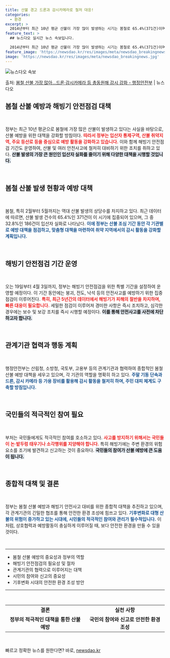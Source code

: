 ```yaml
---
title: 산불 경고 드론과 감시카메라로 철저 대응!
categories:
  - 환경
excerpt: >
  2014년부터 최근 10년 평균 산불이 가장 많이 발생하는 시기는 봄철로 65.4%(371건)이며, 발생 원…
feature_text: >
  ## 뉴스다오 실시간 뉴스 속보입니다.

  2014년부터 최근 10년 평균 산불이 가장 많이 발생하는 시기는 봄철로 65.4%(371건)이며, 발생 원…
feature_image: 'https://newsdao.kr/res/images/meta/newsdao_breakingnews.jpg'
image: 'https://newsdao.kr/res/images/meta/newsdao_breakingnews.jpg'
---
```


![뉴스다오 속보](https://newsdao.kr/res/images/meta/newsdao_breakingnews.jpg)

<p>출처: <a href="https://newsdao.kr/3163" rel="dofollow">봄철 산불 가장 많아…드론·감시카메라 등 총동원해 감시 강화 - 행정안전부</a> | 뉴스다오</p>

<h2 data-ke-size="size26">봄철 산불 예방과 해빙기 안전점검 대책</h2>
<p data-ke-size="size16">&nbsp;</p>
정부는 최근 10년 평균으로 봄철에 가장 많은 산불이 발생하고 있다는 사실을 바탕으로, 산불 예방을 위한 대책을 강화할 방침이다. <b><span style="color: #ee2323;">따라서 정부는 입산자 통제구역, 산불 취약지역, 주요 등산로 등을 중심으로 예방 활동을 강화하고 있습니다.</span></b> 이와 함께 해빙기 안전점검 기간도 운영하여, 산불 및 여러 안전사고에 철저히 대비하기 위한 조치를 취하고 있다. <b><span style="background-color: #21538527;">산불 발생의 가장 큰 원인인 입산자 실화를 줄이기 위해 다양한 대책을 시행할 것입니다.</span></b> 

<p data-ke-size="size16">&nbsp;</p>
<h2 data-ke-size="size26">봄철 산불 발생 현황과 예방 대책</h2>
<p data-ke-size="size16">&nbsp;</p>
봄철, 특히 2월부터 5월까지는 역대 산불 발생의 상당수를 차지하고 있다. 최근 데이터에 따르면, 산불 발생 건수의 65.4%인 371건이 이 시기에 집중되어 있으며, 그 중 32.8%인 186건이 입산자 실화로 나타났다. <b><span style="color: #1a5490;">이에 정부는 산불 조심 기간 동안 각 기관별로 예방 대책을 점검하고, 맞춤형 대책을 마련하여 취약 지역에서의 감시 활동을 강화할 계획입니다.</span></b> 

<p data-ke-size="size16">&nbsp;</p>
<h2 data-ke-size="size26">해빙기 안전점검 기간 운영</h2>
<p data-ke-size="size16">&nbsp;</p>
오는 19일부터 4월 3일까지, 정부는 해빙기 안전점검을 위한 특별 기간을 설정하여 운영할 예정이다. 이 기간 동안에는 붕괴, 전도, 낙석 등의 안전사고를 예방하기 위한 집중 점검이 이루어진다. <b><span style="color: #ee2323;">특히, 최근 5년간의 데이터에서 해빙기가 피해의 절반을 차지하며, 빠른 대응이 필요합니다.</span></b> 세밀한 점검이 이루어져 경미한 사항은 즉시 조치하고, 심각한 경우에는 보수 및 보강 조치를 즉시 시행할 예정이다. <b><span style="background-color: #21538527;">이를 통해 안전사고를 사전에 차단하고자 합니다.</span></b> 

<p data-ke-size="size16">&nbsp;</p>
<h2 data-ke-size="size26">관계기관 협력과 행동 계획</h2>
<p data-ke-size="size16">&nbsp;</p>
행정안전부는 산림청, 소방청, 국토부, 고용부 등의 관계기관과 협력하여 종합적인 봄철 산불 예방 대책을 세우고 있으며, 각 기관의 역할을 명확히 하고 있다. <b><span style="color: #1a5490;">주말 기동 단속과 드론, 감시 카메라 등 가용 장비를 활용해 감시 활동을 철저히 하며, 주민 대피 체계도 구축할 방침입니다.</span></b> 

<p data-ke-size="size16">&nbsp;</p>
<h2 data-ke-size="size26">국민들의 적극적인 참여 필요</h2>
<p data-ke-size="size16">&nbsp;</p>
부처는 국민들에게도 적극적인 참여를 호소하고 있다. <b><span style="color: #ee2323;">사고를 방지하기 위해서는 국민들이 논·밭두렁 태우기나 소각행위를 지양해야 합니다.</span></b> 특히 해빙기에는 주변 환경의 위험 요소를 조기에 발견하고 신고하는 것이 중요하다. <b><span style="background-color: #21538527;">국민들의 참여가 산불 예방에 큰 도움이 됩니다.</span></b> 

<p data-ke-size="size16">&nbsp;</p>
<h2 data-ke-size="size26">종합적 대책 및 결론</h2>
<p data-ke-size="size16">&nbsp;</p>
정부는 봄철 산불 예방과 해빙기 안전사고 대비를 위한 종합적 대책을 추진하고 있으며, 각 관계기관의 긴밀한 협조를 통해 안전한 환경 조성에 힘쓰고 있다. <b><span style="color: #1a5490;">기후변화로 대형 산불의 위험이 증가하고 있는 시대에, 시민들의 적극적인 참여와 관리가 필수적입니다.</span></b> 이처럼, 상호협력과 예방활동이 충실하게 이루어질 때, 보다 안전한 환경을 만들 수 있을 것이다. 

<p data-ke-size="size16">&nbsp;</p>
<hr />
<ul>
<li>봄철 산불 예방의 중요성과 정부의 역할</li>
<li>해빙기 안전점검의 필요성 및 절차</li>
<li>관계기관의 협력으로 이루어지는 대책</li>
<li>시민의 참여와 신고의 중요성</li>
<li>기후변화 시대의 안전한 환경 조성 방안</li>
</ul>
<hr />
<p data-ke-size="size16">&nbsp;</p>
<table style="width: 100%;">
<tbody>
<tr>
<td style="text-align: center; height: 17px;"><b>결론</b></td>
<td style="text-align: center; height: 17px;"><b>실천 사항</b></td>
</tr>
<tr>
<td style="text-align: center; height: 17px;"><b>정부의 적극적인 대책을 통한 산불 예방</b></td>
<td style="text-align: center; height: 17px;"><b>국민의 참여와 신고로 안전한 환경 조성</b></td>
</tr>
</tbody>
</table>
<p data-ke-size="size16">&nbsp;</p>
 

빠르고 정확한 뉴스를 원한다면? 바로, <a href="https://newsdao.kr" rel="dofollow">newsdao.kr</a>


